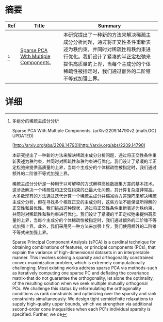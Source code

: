# 摘要

| Ref | Title | Summary |
| --- | --- | --- |
| [^1] | [Sparse PCA With Multiple Components.](http://arxiv.org/abs/2209.14790) | 本研究提出了一种新的方法来解决稀疏主成分分析问题，通过将正交性条件重新表述为秩约束，并同时对稀疏性和秩约束进行优化。我们设计了紧凑的半正定松弛来提供高质量的上界，当每个主成分的个体稀疏性被指定时，我们通过额外的二阶锥不等式加强上界。 |

# 详细

[^1]: 多组分的稀疏主成分分析

    Sparse PCA With Multiple Components. (arXiv:2209.14790v2 [math.OC] UPDATED)

    [http://arxiv.org/abs/2209.14790](http://arxiv.org/abs/2209.14790)

    本研究提出了一种新的方法来解决稀疏主成分分析问题，通过将正交性条件重新表述为秩约束，并同时对稀疏性和秩约束进行优化。我们设计了紧凑的半正定松弛来提供高质量的上界，当每个主成分的个体稀疏性被指定时，我们通过额外的二阶锥不等式加强上界。

    

    稀疏主成分分析是一种用于以可解释的方式解释高维数据集方差的基本技术。这涉及解决一个稀疏性和正交性约束的凸最大化问题，其计算复杂度非常高。大多数现有的方法通过迭代计算一个稀疏主成分并缩减协方差矩阵来解决稀疏主成分分析，但在寻找多个相互正交的主成分时，这些方法不能保证所得解的正交性和最优性。我们挑战这种现状，通过将正交性条件重新表述为秩约束，并同时对稀疏性和秩约束进行优化。我们设计了紧凑的半正定松弛来提供高质量的上界，当每个主成分的个体稀疏性被指定时，我们通过额外的二阶锥不等式加强上界。此外，我们采用另一种方法来加强上界，我们使用额外的二阶锥不等式来加强上界。

    Sparse Principal Component Analysis (sPCA) is a cardinal technique for obtaining combinations of features, or principal components (PCs), that explain the variance of high-dimensional datasets in an interpretable manner. This involves solving a sparsity and orthogonality constrained convex maximization problem, which is extremely computationally challenging. Most existing works address sparse PCA via methods-such as iteratively computing one sparse PC and deflating the covariance matrix-that do not guarantee the orthogonality, let alone the optimality, of the resulting solution when we seek multiple mutually orthogonal PCs. We challenge this status by reformulating the orthogonality conditions as rank constraints and optimizing over the sparsity and rank constraints simultaneously. We design tight semidefinite relaxations to supply high-quality upper bounds, which we strengthen via additional second-order cone inequalities when each PC's individual sparsity is specified. Further, we de
    

